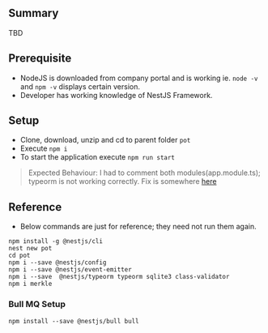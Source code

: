 ## Summary
TBD

## Prerequisite
- NodeJS is downloaded from company portal and is working ie. `node -v` and `npm -v` displays certain version. 
- Developer has working knowledge of NestJS Framework. 

## Setup 
- Clone, download, unzip and cd to parent folder `pot`
- Execute `npm i`
- To start the application execute `npm run start`

> Expected Behaviour: I had to comment both modules(app.module.ts); typeorm is not working correctly. Fix is somewhere [here](https://docs.nestjs.com/techniques/database#repository-pattern) 

## Reference
- Below commands are just for reference; they need not run them again. 
```
npm install -g @nestjs/cli
nest new pot
cd pot
npm i --save @nestjs/config
npm i --save @nestjs/event-emitter
npm i --save  @nestjs/typeorm typeorm sqlite3 class-validator
npm i merkle
```
### Bull MQ Setup
`npm install --save @nestjs/bull bull`


